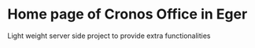 # Home page of Cronos Office in Eger
Light weight server side project to provide extra functionalities
